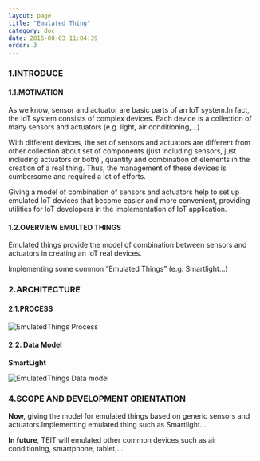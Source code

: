 ```yaml
---
layout: page
title: "Emulated Thing"
category: doc
date: 2016-08-03 11:04:39
order: 3
---
```

### 1.INTRODUCE

#### 1.1.MOTIVATION

As we know, sensor and actuator are basic parts of an IoT system.In fact, the IoT system consists of complex devices. Each device is a collection of many sensors and actuators (e.g. light, air conditioning,...)

With different devices, the set of sensors and actuators are different from other collection about set of components (just including sensors, just including actuators or both) , quantity and  combination of elements in the creation of a real thing. Thus, the management of these devices is cumbersome and required a lot of efforts.

Giving a model of combination of sensors and actuators help to set up emulated IoT devices that become easier and more convenient, providing utilities for IoT developers in the implementation of IoT application.

#### 1.2.OVERVIEW EMULTED THINGS 

Emulated  things provide the model of combination between sensors and actuators in creating an IoT real devices. 

Implementing some common “Emulated Things” (e.g. Smartlight…) 

### 2.ARCHITECTURE

#### 2.1.PROCESS

![EmulatedThings Process](../images/EmulatedThingProcess.png "The process of emulated thing")

#### 2.2. Data Model

**SmartLight**

![EmulatedThings Data model](../images/EmulatedThingDataModel.png "The data model of emulated thing")

### 4.SCOPE AND DEVELOPMENT ORIENTATION 

**Now,** giving the model for emulated things based on generic sensors and actuators.Implementing emulated thing such as Smartlight…

**In future**, TEIT will emulated other common devices such as air conditioning, smartphone, tablet,...



